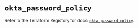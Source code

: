 # `okta_password_policy`

Refer to the Terraform Registory for docs: [`okta_password_policy`](https://registry.terraform.io/providers/okta/okta/3.46.0/docs/resources/password_policy).
